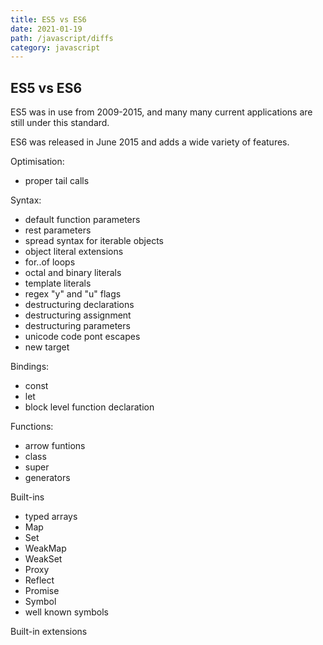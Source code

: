 ```yaml
---
title: ES5 vs ES6
date: 2021-01-19
path: /javascript/diffs
category: javascript
---
```


## ES5 vs ES6

ES5 was in use from 2009-2015, and many many current applications are still under this standard.

ES6 was released in June 2015 and adds a wide variety of features.

Optimisation:

- proper tail calls

Syntax:

- default function parameters
- rest parameters
- spread syntax for iterable objects
- object literal extensions
- for..of loops
- octal and binary literals
- template literals
- regex "y" and "u" flags
- destructuring declarations
- destructuring assignment
- destructuring parameters
- unicode code pont escapes
- new target

Bindings:

- const
- let
- block level function declaration

Functions:

- arrow funtions
- class
- super
- generators

Built-ins

- typed arrays
- Map
- Set
- WeakMap
- WeakSet
- Proxy
- Reflect
- Promise
- Symbol
- well known symbols

Built-in extensions
